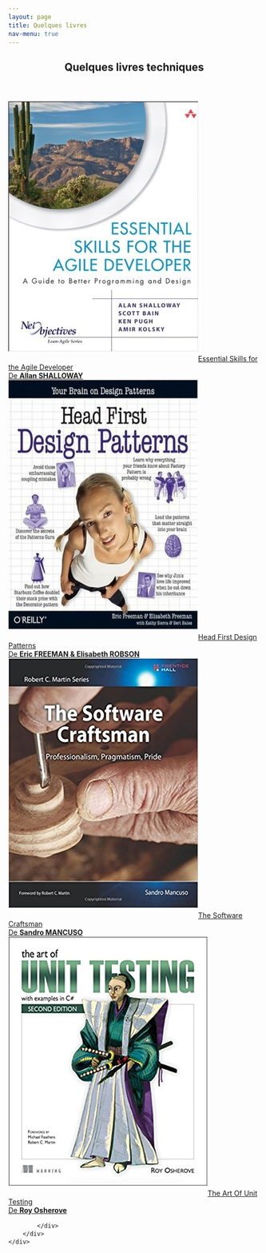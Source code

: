 ```yaml
---
layout: page
title: Quelques livres
nav-menu: true
---
```


<!-- Main -->
<div id="main" class="alt">

<!-- One -->
<section id="one">
	<div class="inner">
		<header class="major">
			<h1>Quelques livres techniques</h1>
		</header>
		<div class="box alt">
			<div class="row 50% uniform">
				<div class="4u">
					<a target="_blank" href="https://www.amazon.fr/Essential-Skills-Agile-Developer-Programming/dp/0321543734/ref=sr_1_1?ie=UTF8&qid=1523826555&sr=8-1&keywords=essential+skills+for+an+agile+developer"><span class="image fit" style="text-align:center"><img style="margin-bottom:20px" src="assets/images/essential-skills-for-agile-dev.jpg" alt="Essential Skills For Agile Developer" />Essential Skills for the Agile Developer <br/>De <strong>Allan SHALLOWAY</strong></span></a>
				</div>
				<div class="4u">
					<a target="_blank" href="https://www.amazon.fr/dp/B00AA36RZY/ref=dp-kindle-redirect?_encoding=UTF8&btkr=1"><span class="image fit" style="text-align:center"><img style="margin-bottom:20px" src="assets/images/head-first-design-patterns.jpg" alt="Head First Design Patterns" />Head First Design Patterns<br/>De <strong>Eric FREEMAN & Elisabeth ROBSON</strong></span></a>
				</div>
				<div class="4u$">
					<a target="_blank" href="https://www.amazon.fr/dp/B00QXAGIDO/ref=dp-kindle-redirect?_encoding=UTF8&btkr=1"><span class="image fit" style="text-align:center"><img style="margin-bottom:20px" src="assets/images/the-software-craftsman.jpg" alt="The Software Craftsman" />The Software Craftsman<br/>De <strong>Sandro MANCUSO</strong></span></a>
				</div>
				<div class="4u$">
					<a target="_blank" href="https://www.amazon.fr/Art-Unit-Testing-Roy-Osherove/dp/1617290890"><span class="image fit" style="text-align:center"><img style="margin-bottom:20px" src="assets/images/the-art-of-unit-testing.jpeg" alt="The Software Craftsman" />The Art Of Unit Testing<br/>De <strong>Roy Osherove</strong></span></a>
				</div>


			</div>
		</div>
	</div>
</section>

</div>
